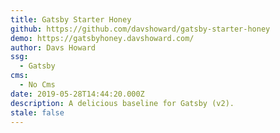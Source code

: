 ```yaml
---
title: Gatsby Starter Honey
github: https://github.com/davshoward/gatsby-starter-honey
demo: https://gatsbyhoney.davshoward.com/
author: Davs Howard
ssg:
  - Gatsby
cms:
  - No Cms
date: 2019-05-28T14:44:20.000Z
description: A delicious baseline for Gatsby (v2).
stale: false
---
```

